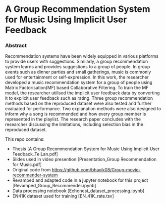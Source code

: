 # A Group Recommendation System for Music Using Implicit User Feedback

### Abstract
Recommendation systems have been widely equipped in various platforms to provide users with suggestions. Similarly, a group recommendation system learns and provides suggestions to a group of people. In group events such as dinner parties and small gatherings, music is commonly used for entertainment or self-expression. In this work, the researcher developed a music recommendation system for a group of people using Matrix Factorisation(MF) based Collaborative Filtering. To train the MF model, the researcher utilised the implicit user feedback data by converting it to explicit user feedback such as rating. Three group recommendation methods based on the reproduced dataset were also tested and further evaluated for performance. Two explanation methods were also designed to inform why a song is recommended and how every group member is represented in the playlist. The research paper concludes with the researcher discussing the limitations, including selection bias in the reproduced dataset.


This repo contains:

- Thesis [A Group Recommendation System for Music Using Implicit User Feedback_Te Lan.pdf]
- Slides used in video presention [Presentation_Group Recommendation for Music.pdf]
- Original code from https://github.com/bhavik08/Group-movie-recommender-system
- Revamped and adapted code in a jupyter notebook for this project [Revamped_Group_Recommender.ipynb]
- Data processing notebook [Echonest_dataset_processing.ipynb]
- EN41K dataset used for training [EN_41K_rate.tsv]


